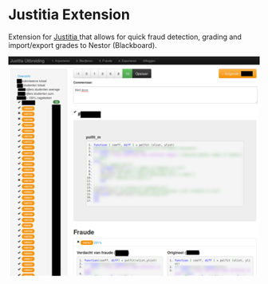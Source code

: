 # Justitia Extension

Extension for [Justitia ](https://github.com/rutgerprins/justitia) that allows for quick fraud detection, grading and import/export grades to Nestor (Blackboard).

![Screenshot of Justitia Extension](docs/screenshot.png)

